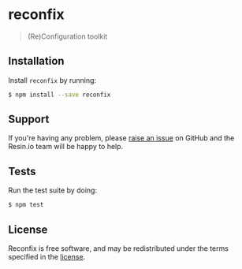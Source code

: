 reconfix
========

> (Re)Configuration toolkit

Installation
------------

Install `reconfix` by running:

```sh
$ npm install --save reconfix
```

Support
-------

If you're having any problem, please [raise an issue][newissue] on GitHub and
the Resin.io team will be happy to help.

Tests
-----

Run the test suite by doing:

```sh
$ npm test
```

License
-------

Reconfix is free software, and may be redistributed under the terms specified
in the [license][license].

[license]: https://github.com/resin-io/reconfix/blob/master/LICENSE
[newissue]: https://github.com/resin-io/reconfix/issues/new
